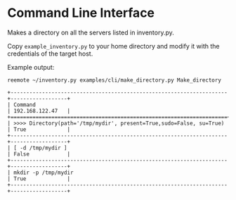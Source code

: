 # Command Line Interface

Makes a directory on all the servers listed in inventory.py.

Copy `example_inventory.py` to your home directory and modify it with the credentials of the target host.

Example output:

```
reemote ~/inventory.py examples/cli/make_directory.py Make_directory

+---------------------------------------------------------------------+------------------+
| Command                                                             | 192.168.122.47   |
+=====================================================================+==================+
| >>>> Directory(path='/tmp/mydir', present=True,sudo=False, su=True) | True             |
+---------------------------------------------------------------------+------------------+
| [ -d /tmp/mydir ]                                                   | False            |
+---------------------------------------------------------------------+------------------+
| mkdir -p /tmp/mydir                                                 | True             |
+---------------------------------------------------------------------+------------------+
```
